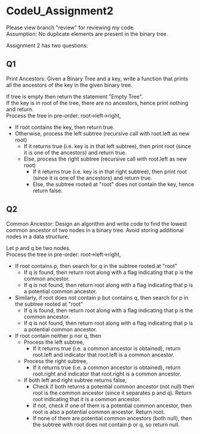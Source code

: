 # CodeU_Assignment2
Please view branch "review" for reviewing my code.  
Assumption: No duplicate elements are present in the binary tree.

Assignment 2 has two questions:
## Q1
Print Ancestors: Given a Binary Tree and a key, write a function that prints all the ancestors of the key in the given
binary tree.

If tree is empty then return the statement "Empty Tree".  
If the key is in root of the tree, there are no ancestors, hence print nothing and return.  
Process the tree in pre-order: root->left->right,
-  If root contains the key, then return true.
-  Otherwise, process the left subtree (recursive call with root.left as new root)
    - If it returns true (i.e. key is in that left subtree), then print root (since it is one of the ancestors) and return true.
    - Else, process the right subtree (recursive call with root.left as new root)
        - If it returns true (i.e. key is in that right subtree), then print root (since it is one of the ancestors) and return true.
        - Else, the subtree rooted at "root" does not contain the key, hence return false. 
        

## Q2 
Common Ancestor: Design an algorithm and write code to find the lowest common ancestor of two nodes in a binary tree.
Avoid storing additional nodes in a data structure.

Let p and q be two nodes.  
Process the tree in pre-order: root->left->right,  
- If root contains p, then search for q in the subtree rooted at "root"
    - If q is found, then return root along with a flag indicating that p is the common ancestor.
    - If q is not found, then return root along with a flag indicating that p is a potential common ancestor.
- Similarly, if root does not contain p but contains q, then search for p in the subtree rooted at "root"
    - If q is found, then return root along with a flag indicating that p is the common ancestor.
    - If q is not found, then return root along with a flag indicating that p is a potential common ancestor.
- If root contain neither p nor q, then
    - Process the left subtree,
        - If it returns true (i.e. a common ancestor is obtained), return root.left and indicator that root.left is a common ancestor.
    - Process the right subtree,
        - If it returns true (i.e. a common ancestor is obtained), return root.right and indicator that root.right is a common ancestor.
    - If both left and right subtree returns false,
        - Check if both returns a potential common ancestor (not null) then root is the common ancestor (since it separates p and q). Return root indicating that it is a common ancestor.
        - If not, check if one of them is a potential common ancestor, then root is also a potential common ancestor. Return root.
        - If none of them are potential common ancestors (both null), then the subtree with root does not contain p or q, so return null.
